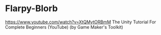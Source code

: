 # Flarpy-Blorb
https://www.youtube.com/watch?v=XtQMytORBmM
The Unity Tutorial For Complete Beginners (YouTube) (by Game Maker's Toolkit)
